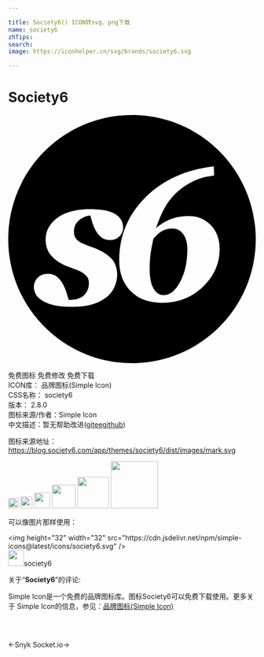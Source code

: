 ```yaml
---

title: Society6() ICON转svg、png下载
name: society6
zhTips: 
search: 
image: https://iconhelper.cn/svg/brands/society6.svg

---
```


# Society6  <small style="font-size: 60%;font-weight: 100"></small>

<div id="svg" class="svg-wrap">
<svg role="img" viewBox="0 0 24 24" xmlns="http://www.w3.org/2000/svg"><title>Society6 icon</title><path d="M12 0C5.373 0 0 5.373 0 12s5.373 12 12 12 12-5.373 12-12S18.627 0 12 0zm7.928 4.966l.042.876-.916.157c-.705.194-1.32.465-1.843.813s-.966.73-1.33 1.148a6.147 6.147 0 0 0-.888 1.339l-.016.036c-.243.506-.459 1.04-.65 1.599a4.992 4.992 0 0 1 1.31-.812l.033-.012c.521-.223 1.141-.335 1.864-.335.839 0 1.543.296 2.111.884s.853 1.355.853 2.298c0 1.409-.541 2.628-1.624 3.659s-2.414 1.547-3.992 1.547c-1.255 0-2.256-.374-3.003-1.122s-1.12-1.743-1.12-2.981c0-2.363.84-4.387 2.52-6.073s3.895-2.692 6.65-3.023zM7.925 9.103c.435 0 .838.027 1.211.081.388.055.739.159 1.065.307l-.024-.01c.286.13.524.322.705.56l.003.004c.169.232.252.513.252.844s-.118.614-.356.852c-.237.238-.549.356-.933.356-.332 0-.607-.091-.828-.272s-.399-.394-.537-.642c-.137-.253-.247-.516-.327-.784s-.146-.493-.197-.674c-.401.024-.765.178-1.094.459s-.495.629-.495 1.046c0 .253.039.452.116.596s.184.265.311.358l.003.002c.162.115.348.217.544.296l.018.006c.151.069.431.177.714.279l.132.041c.778.288 1.365.635 1.76 1.038.321.328.509.742.569 1.241-.008-.117.117 1.109.018.183.002.056.006.113.006.171 0 .433-.097.847-.289 1.245s-.464.728-.818.992a4.26 4.26 0 0 1-1.336.646l-.03.007c-.516.147-1.172.221-1.967.221-.722 0-1.318-.061-1.789-.184s-.845-.282-1.12-.474c-.281-.193-.473-.398-.575-.617s-.155-.425-.155-.617c0-.349.125-.655.373-.916s.58-.391.991-.391c.344 0 .631.092.863.278.236.193.43.426.574.691l.006.012c.136.244.259.528.352.824l.009.032c.035.09.106.322.172.556l.034.139c.647 0 1.137-.144 1.469-.436s.498-.691.498-1.196c0-.222-.05-.408-.15-.558s-.234-.283-.399-.398c-.166-.108-.377-.213-.635-.315s-.513-.198-.765-.289c-.693-.246-1.24-.587-1.644-1.023s-.605-.978-.605-1.628v-.013c0-.391.093-.76.259-1.087l-.006.014c.17-.34.434-.654.794-.944.355-.276.804-.496 1.348-.661s1.179-.249 1.906-.249zm8.017 1.874c-.329 0-.64.066-.933.199s-.605.397-.934.792c-.04.183-.109.534-.21 1.055s-.152 1.162-.152 1.923c0 .778.123 1.384.365 1.82s.566.655.968.655c.626 0 1.168-.432 1.628-1.295h.002c.46-.864.69-1.912.69-3.144 0-.618-.134-1.108-.402-1.468s-.608-.538-1.022-.538z"/></svg>
</div>
<detail full-name='society6'></detail>

<div class="detail-page">
<p>
<span><span class="badge-success badge">免费图标</span> <span class="badge-success badge">免费修改</span>  <span class="badge-success badge">免费下载</span> </span>
<br/>
<span>
ICON库：
<span class="badge-secondary badge">品牌图标(Simple Icon)</span> 
</span>
<br/>
<span>
CSS名称：
<span class="badge-secondary badge">society6</span> 
</span>

<br/>
<span>
版本：
<span class="badge-secondary badge">2.8.0</span> 
</span>
<br/>
<span>图标来源/作者：<span class="badge-light badge">Simple Icon</span></span> 
<br/>
<span class="zh-detail">中文描述：暂无<span class="help-link"><span>帮助改进</span>(<a href="https://gitee.com/liuwave/icon-helper/edit/master/json/brands/society6.json" target="_blank" rel="noopener noreferrer">gitee</a><a href="https://github.com/liuwave/icon-helper/edit/master/json/brands/society6.json" target="_blank" rel="noopener noreferrer">github</a></span>)</span><br/>
</p>
</div><div class="description description alert alert-light"><p>图标来源地址：<a href="https://blog.society6.com/app/themes/society6/dist/images/mark.svg" target="_blank" rel="noopener noreferrer">https://blog.society6.com/app/themes/society6/dist/images/mark.svg</a></p></div>
<div class="alert alert-dark">
<img height="21" width="21" src="https://cdn.jsdelivr.net/npm/simple-icons@latest/icons/society6.svg" />
<img height="24" width="24" src="https://cdn.jsdelivr.net/npm/simple-icons@latest/icons/society6.svg" />
<img height="32" width="32" src="https://cdn.jsdelivr.net/npm/simple-icons@latest/icons/society6.svg" />
<img height="48" width="48" src="https://cdn.jsdelivr.net/npm/simple-icons@latest/icons/society6.svg" />
<img height="64" width="64" src="https://cdn.jsdelivr.net/npm/simple-icons@latest/icons/society6.svg" />
<img height="96" width="96" src="https://cdn.jsdelivr.net/npm/simple-icons@latest/icons/society6.svg" />

</div>
<div>
  <p>可以像图片那样使用：    
  </p>
  <div class="alert alert-primary" style="font-size: 14px">
    &lt;img height="32" width="32" src="https://cdn.jsdelivr.net/npm/simple-icons@latest/icons/society6.svg" /&gt;
    <copy-btn content='<img height="32" width="32" src="https://cdn.jsdelivr.net/npm/simple-icons@latest/icons/society6.svg" />'></copy-btn>
  </div>
  <div class="alert alert-secondary">
    <img height="32" width="32" src="https://cdn.jsdelivr.net/npm/simple-icons@latest/icons/society6.svg" />society6
    <copy-btn content="society6" btn-title="复制图标名称"></copy-btn>
  </div>
</div>
<div class="icon-detail__container">
<p>关于“<b>Society6</b>”的评论:</p>
</div>
<Vssue title="关于“Society6”的评论" />
<div><p>Simple Icon是一个免费的品牌图标库。图标Society6可以免费下载使用。更多关于  Simple Icon的信息，参见：<a target="_blank" href="https://iconhelper.cn/brands.html">品牌图标(Simple Icon)</a>
</p></div>


<div style="padding:2rem 0 " class="page-nav"><p class="inner"><span class="prev">←<router-link to="/icon/snyk.html">Snyk</router-link></span> <span class="next"><router-link to="/icon/socket-io.html">Socket.io</router-link>→</span></p></div>
